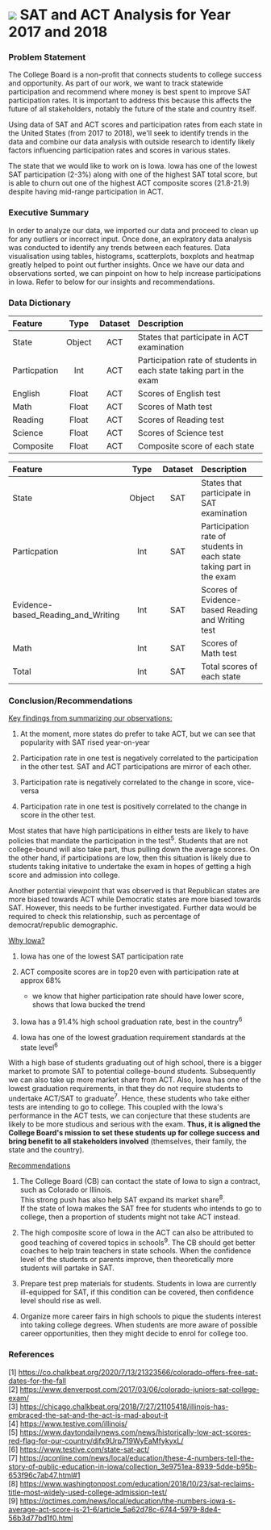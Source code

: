 # ![](https://ga-dash.s3.amazonaws.com/production/assets/logo-9f88ae6c9c3871690e33280fcf557f33.png) SAT and ACT Analysis for Year 2017 and 2018

### Problem Statement

The College Board is a non-profit that connects students to college success and opportunity. As part of our work, we want to track statewide participation and recommend where money is best spent to improve SAT participation rates. It is important to address this because this affects the future of all stakeholders, notably the future of the state and country itself.

Using data of SAT and ACT scores and participation rates from each state in the United States (from 2017 to 2018), we'll seek to identify trends in the data and combine our data analysis with outside research to identify likely factors influencing participation rates and scores in various states.

The state that we would like to work on is Iowa. Iowa has one of the lowest SAT participation (2-3%) along with one of the highest SAT total score, but is able to churn out one of the highest ACT composite scores (21.8-21.9) despite having mid-range participation in ACT.

### Executive Summary

In order to analyze our data, we imported our data and proceed to clean up for any outliers or incorrect input. Once done, an explratory data analysis was conducted to identify any trends between each features. Data visualisation using tables, histograms, scatterplots, boxplots and heatmap greatly helped to point out further insights. Once we have our data and observations sorted, we can pinpoint on how to help increase participations in Iowa. Refer to below for our insights and recommendations.

### Data Dictionary

|Feature|Type|Dataset|Description|
|:---|:----:|:---:|:---|
|State|Object|ACT|States that participate in ACT examination|
|Particpation|Int|ACT|Participation rate of students in each state taking part in the exam|
|English|Float|ACT|Scores of English test|
|Math|Float|ACT|Scores of Math test|
|Reading|Float|ACT|Scores of Reading test|
|Science|Float|ACT|Scores of Science test|
|Composite|Float|ACT|Composite score of each state|

|Feature|Type|Dataset|Description|
|:---|:----:|:---:|:---|
|State|Object|SAT|States that participate in SAT examination|
|Particpation|Int|SAT|Participation rate of students in each state taking part in the exam|
|Evidence-based_Reading_and_Writing|Int|SAT|Scores of Evidence-based Reading and Writing test|
|Math|Int|SAT|Scores of Math test|
|Total|Int|SAT|Total scores of each state|

### Conclusion/Recommendations

<u>Key findings from summarizing our observations:</u>
1. At the moment, more states do prefer to take ACT, but we can see that popularity with SAT rised year-on-year

2. Participation rate in one test is negatively correlated to the participation in the other test.
   SAT and ACT participations are mirror of each other.
   
2. Participation rate is negatively correlated to the change in score, vice-versa

3. Participation rate in one test is positively correlated to the change in score in the other test.  

Most states that have high participations in either tests are likely to have policies that mandate the participation in the test<sup>5</sup>. Students that are not college-bound will also take part, thus pulling down the average scores.
On the other hand, if participations are low, then this situation is likely due to students taking initative to undertake the exam in hopes of getting a high score and admission into college.

Another potential viewpoint that was observed is that Republican states are more biased towards ACT while Democratic states are more biased towards SAT. However, this needs to be further investigated. Further data would be required to check this relationship, such as percentage of democrat/republic demographic.

<u>Why Iowa?</u>
1. Iowa has one of the lowest SAT participation rate 

2. ACT composite scores are in top20 even with participation rate at approx 68%
   - we know that higher participation rate should have lower score, shows that Iowa bucked the trend
   
2. Iowa has a 91.4% high school graduation rate, best in the country<sup>6</sup>

3. Iowa has one of the lowest graduation requirement standards at the state level<sup>6</sup>

With a high base of students graduating out of high school, there is a bigger market to promote SAT to potential college-bound students. Subsequently we can also take up more market share from ACT.
Also, Iowa has one of the lowest graduation requirements, in that they do not require students to undertake ACT/SAT to graduate<sup>7</sup>. Hence, these students who take either tests are intending to go to college. 
This coupled with the Iowa's performance in the ACT tests, we can conjecture that these students are likely to be more studious and serious with the exam.
**Thus, it is aligned the College Board's mission to set these students up for college success and bring benefit to all stakeholders involved** (themselves, their family, the state and the country).

<u>Recommendations</u>
1. The College Board (CB) can contact the state of Iowa to sign a contract, such as Colorado or Illinois.  
   This strong push has also help SAT expand its market share<sup>8</sup>.  
   If the state of Iowa makes the SAT free for students who intends to go to college, then a proportion of students might not take ACT instead.
   
2. The high composite score of Iowa in the ACT can also be attributed to good teaching of covered topics in schools<sup>9</sup>. The CB should get better coaches to help train teachers in state schools. When the confidence level of the students or parents improve, then theoretically more students will partake in SAT.

3. Prepare test prep materials for students. Students in Iowa are currently ill-equipped for SAT, if this condition can be covered, then confidence level should rise as well.

4. Organize more career fairs in high schools to pique the students interest into taking college degrees. When students are more aware of possible career opportunities, then they might decide to enrol for college too.


### References
[1] https://co.chalkbeat.org/2020/7/13/21323566/colorado-offers-free-sat-dates-for-the-fall  
[2] https://www.denverpost.com/2017/03/06/colorado-juniors-sat-college-exam/  
[3] https://chicago.chalkbeat.org/2018/7/27/21105418/illinois-has-embraced-the-sat-and-the-act-is-mad-about-it  
[4] https://www.testive.com/illinois/  
[5] https://www.daytondailynews.com/news/historically-low-act-scores-red-flag-for-our-country/djfx9Urp719WyEaMfykyxL/   
[6] https://www.testive.com/state-sat-act/  
[7] https://qconline.com/news/local/education/these-4-numbers-tell-the-story-of-public-education-in-iowa/collection_3e9751ea-8939-5dde-b95b-653f96c7ab47.html#1  
[8] https://www.washingtonpost.com/education/2018/10/23/sat-reclaims-title-most-widely-used-college-admission-test/  
[9] https://qctimes.com/news/local/education/the-numbers-iowa-s-average-act-score-is-21-6/article_5a62d78c-6744-5979-8de4-56b3d77bd1f0.html  

